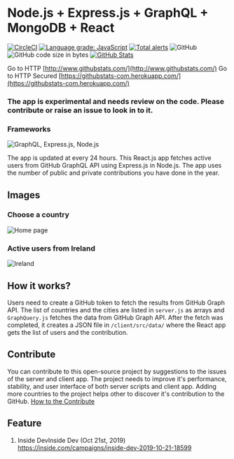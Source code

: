 # Node.js + Express.js + GraphQL + MongoDB + React
[![CircleCI](https://circleci.com/gh/gayanvoice/most-active-github-users-nodejs/tree/master.svg?style=svg)](https://circleci.com/gh/gayanvoice/most-active-github-users-nodejs/tree/master)
[![Language grade: JavaScript](https://img.shields.io/lgtm/grade/javascript/g/gayanvoice/githubstats.svg?logo=lgtm&logoWidth=18)](https://lgtm.com/projects/g/gayanvoice/githubstats/context:javascript)
[![Total alerts](https://img.shields.io/lgtm/alerts/g/gayanvoice/githubstats.svg?logo=lgtm&logoWidth=18)](https://lgtm.com/projects/g/gayanvoice/githubstats/alerts/)
![GitHub](https://img.shields.io/github/license/gayanvoice/GitHubStats)
![GitHub code size in bytes](https://img.shields.io/github/languages/code-size/gayanvoice/GitHubStats)
[![GitHub Stats](https://githubstats-com.herokuapp.com/get/gayanvoice/most-active-github-users-nodejs)](http://www.githubstats.com/stats)

Go to HTTP [http://www.githubstats.com/](http://www.githubstats.com/)
Go to HTTP Secured [https://githubstats-com.herokuapp.com/](https://githubstats-com.herokuapp.com/)

### The app is experimental and needs review on the code. Please contribute or raise an issue to look in to it.

### Frameworks
![GraphQL, Express.js, Node.js](https://raw.githubusercontent.com/gayanvoice/githubstats-github-graphql/images/github-stats-3.PNG "Frameworks GraphQL, Express.js, Node.js")

The app is updated at every 24 hours. This React.js app fetches active users from GitHub GraphQL API using Express.js in Node.js. The app uses the number of public and private contributions
you have done in the year.

## Images
### Choose a country
![Home page](https://raw.githubusercontent.com/b14d35/nodejs-graphql/images/github-stats-1.PNG "githubstats.com screenshots")
### Active users from Ireland
![Ireland](https://raw.githubusercontent.com/b14d35/nodejs-graphql/images/github-stats-2.PNG "githubstats.com screenshots")

## How it works?
Users need to create a GitHub token to fetch the results from GitHub Graph API. The list of countries and the cities are listed in `server.js` as arrays and `GraphQuery.js` fetches the data from GitHub Graph API. After the fetch was completed, it creates a JSON file in `/client/src/data/` where the React app gets the list of users and the contribution.

## Contribute
You can contribute to this open-source project by suggestions to the issues of the server and client app. The project needs to improve it's performance, stability, and user interface of both server scripts and client app. Adding more countries to the project helps other to discover it's contribution to the GitHub. [How to the Contribute](https://github.com/gayanvoice/githubstats/blob/master/CONTRIBUTING.md)

## Feature
1. Inside DevInside Dev (Oct 21st, 2019) https://inside.com/campaigns/inside-dev-2019-10-21-18599
